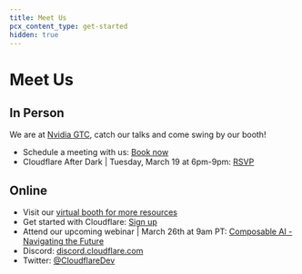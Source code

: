 ```yaml
---
title: Meet Us
pcx_content_type: get-started
hidden: true
---
```


[comment]: <> (This is a temporary event page)

# Meet Us

## In Person

We are at [Nvidia GTC](https://www.cloudflare.com/nvidia-gtc-2024/?utm_medium=organic-social&utm_source=promo&utm_campaign=2024-q1-dev-namer-general&utm_term=qr_general), catch our talks and come swing by our booth!

- Schedule a meeting with us: [Book now](https://www.cloudflare.com/nvidia-gtc-2024/?utm_medium=organic-social&utm_source=promo&utm_campaign=2024-q1-dev-namer-general&utm_term=qr_meeting)
- Cloudflare After Dark | Tuesday, March 19 at 6pm-9pm: [RSVP](https://nvidiagtc2024cloudflareafterda.splashthat.com/?utm_medium=organic-social&utm_source=promo&utm_campaign=2024-q1-dev-namer-general&utm_term=qr_rsvp)


## Online

- Visit our [virtual booth for more resources](https://www.nvidia.com/gtc/sponsors/#/exhibitor/1705605454927001B4OW?utm_medium=organic-social&utm_source=promo&utm_campaign=2024-q1-dev-namer-general&utm_term=qr_virtual)
- Get started with Cloudflare: [Sign up](https://dash.cloudflare.com/sign-up/workers-and-pages?utm_medium=organic-social&utm_source=promo&utm_campaign=2024-q1-dev-namer-general&utm_term=qr_signup)
- Attend our upcoming webinar | March 26th at 9am PT: [Composable AI - Navigating the Future](https://event.on24.com/wcc/r/4519110/3D531CDBCD648AA5FAB6D374131324E2?utm_medium=organic-social&utm_source=promo&utm_campaign=2024-q1-dev-namer-general&utm_term=qr_webinar)
- Discord: [discord.cloudflare.com](https://discord.cloudflare.com?utm_medium=organic-social&utm_source=promo&utm_campaign=2024-q1-dev-namer-general&utm_term=qr_discord)
- Twitter: [@CloudflareDev](https://twitter.com/cloudflaredev?utm_medium=organic-social&utm_source=promo&utm_campaign=2024-q1-dev-namer-general&utm_term=qr_twitter)


